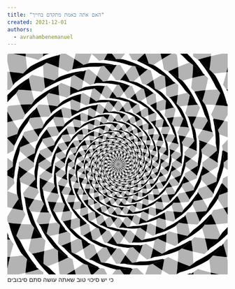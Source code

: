```yaml
---
title: "האם אתה באמת מתקדם בחייך"
created: 2021-12-01
authors: 
  - avrahambenemanuel
---
```


![800px-Fraser_spiral.svg.png](assets/images/800px-Fraser_spiral.svg.png) כי יש סיכוי טוב שאתה עושה סתם סיבובים
